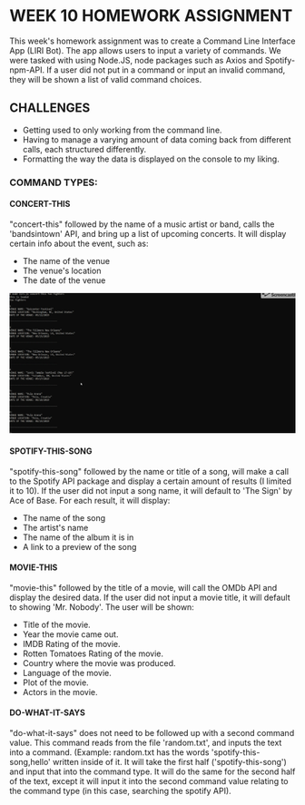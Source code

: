 # WEEK 10 HOMEWORK ASSIGNMENT

<p>This week's homework assignment was to create a Command Line Interface App (LIRI Bot). The app allows users to input a variety of commands. We were tasked with using Node.JS, node packages such as Axios and Spotify-npm-API. If a user did not put in a command or input an invalid command, they will be shown a list of valid command choices.</p>

## CHALLENGES
* Getting used to only working from the command line.
* Having to manage a varying amount of data coming back from different calls, each structured differently.
* Formatting the way the data is displayed on the console to my liking.

 ### COMMAND TYPES:
#### CONCERT-THIS
<p>"concert-this" followed by the name of a music artist or band, calls the 'bandsintown' API, and bring up a list of upcoming concerts. It will display certain info about the event, such as:</p>

 * The name of the venue
 * The venue's location
 * The date of the venue
 
 ![screenshot of concert-this command output](https://github.com/August-Johnson/August-Johnson.github.io/blob/master/week10/screen-examples/concert-screen1.png)

#### SPOTIFY-THIS-SONG
<p>"spotify-this-song" followed by the name or title of a song, will make a call to the Spotify API package and display a certain amount of results (I limited it to 10). If the user did not input a song name, it will default to 'The Sign' by Ace of Base. For each result, it will display:</p>

 * The name of the song
 * The artist's name 
 * The name of the album it is in
 * A link to a preview of the song


#### MOVIE-THIS
<p>"movie-this" followed by the title of a movie, will call the OMDb API and display the desired data. If the user did not input a movie title, it will default to showing 'Mr. Nobody'. The user will be shown:</p>

  * Title of the movie.
  * Year the movie came out.
  * IMDB Rating of the movie.
  * Rotten Tomatoes Rating of the movie.
  * Country where the movie was produced.
  * Language of the movie.
  * Plot of the movie.
  * Actors in the movie.

#### DO-WHAT-IT-SAYS
<p>"do-what-it-says" does not need to be followed up with a second command value. This command reads from the file 'random.txt', and inputs the text into a command. (Example: random.txt has the words 'spotify-this-song,hello' written inside of it. It will take the first half ('spotify-this-song') and input that into the command type. It will do the same for the second half of the text, except it will input it into the second command value relating to the command type (in this case, searching the spotify API).
